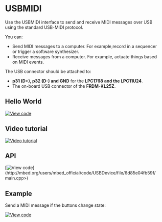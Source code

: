 # USBMIDI


Use the USBMIDI interface to send and receive MIDI messages over USB using the standard USB-MIDI protocol.

You can:

* Send MIDI messages to a computer. For example,record in a sequencer or trigger a software synthesizer.
* Receive messages from a computer. For example, actuate things based on MIDI events.

The USB connector should be attached to: 

* **p31 (D+), p32 (D-) and GND** for the **LPC1768 and the LPC11U24**.
* The on-board USB connector of the **FRDM-KL25Z**.

## Hello World

[![View code](https://www.mbed.com/embed/?url=https://developer.mbed.org/users/samux/code/USBMIDI_HelloWorld/)](https://developer.mbed.org/users/samux/code/USBMIDI_HelloWorld/file/tip/main.cpp) 

## Video tutorial 

<span class="images">[![Video tutorial](http://img.youtube.com/vi/pRiYQ6Dv-uY/0.jpg)](http://www.youtube.com/watch?v=pRiYQ6Dv-uY)</span>

## API

[![View code](https://www.mbed.com/embed/?url=<http://mbed.org/users/mbed_official/code/USBDevice/)](http://mbed.org/users/mbed_official/code/USBDevice/file/6d85e04fb59f/main.cpp>) 

## Example

Send a MIDI message if the buttons change state:

[![View code](https://www.mbed.com/embed/?url=https://developer.mbed.org/users/samux/code/USBMIDI_Receive/)](https://developer.mbed.org/users/samux/code/USBMIDI_Receive/file/tip/main.cpp) 


